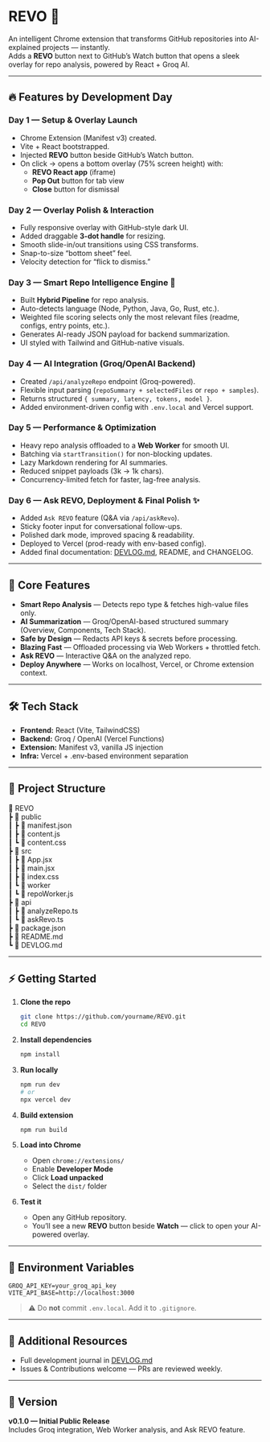 # REVO 🚀

An intelligent Chrome extension that transforms GitHub repositories into AI-explained projects — instantly.  
Adds a **REVO** button next to GitHub’s Watch button that opens a sleek overlay for repo analysis, powered by React + Groq AI.

---

## 🔥 Features by Development Day

### Day 1 — Setup & Overlay Launch
- Chrome Extension (Manifest v3) created.
- Vite + React bootstrapped.
- Injected **REVO** button beside GitHub’s Watch button.
- On click → opens a bottom overlay (75% screen height) with:
  - **REVO React app** (iframe)
  - **Pop Out** button for tab view
  - **Close** button for dismissal

### Day 2 — Overlay Polish & Interaction
- Fully responsive overlay with GitHub-style dark UI.
- Added draggable **3-dot handle** for resizing.
- Smooth slide-in/out transitions using CSS transforms.
- Snap-to-size “bottom sheet” feel.
- Velocity detection for “flick to dismiss.”

### Day 3 — Smart Repo Intelligence Engine 🧠
- Built **Hybrid Pipeline** for repo analysis.
- Auto-detects language (Node, Python, Java, Go, Rust, etc.).
- Weighted file scoring selects only the most relevant files (readme, configs, entry points, etc.).
- Generates AI-ready JSON payload for backend summarization.
- UI styled with Tailwind and GitHub-native visuals.

### Day 4 — AI Integration (Groq/OpenAI Backend)
- Created `/api/analyzeRepo` endpoint (Groq-powered).
- Flexible input parsing (`repoSummary + selectedFiles` or `repo + samples`).
- Returns structured `{ summary, latency, tokens, model }`.
- Added environment-driven config with `.env.local` and Vercel support.

### Day 5 — Performance & Optimization
- Heavy repo analysis offloaded to a **Web Worker** for smooth UI.
- Batching via `startTransition()` for non-blocking updates.
- Lazy Markdown rendering for AI summaries.
- Reduced snippet payloads (3k → 1k chars).
- Concurrency-limited fetch for faster, lag-free analysis.

### Day 6 — Ask REVO, Deployment & Final Polish ✨
- Added `Ask REVO` feature (Q&A via `/api/askRevo`).
- Sticky footer input for conversational follow-ups.
- Polished dark mode, improved spacing & readability.
- Deployed to Vercel (prod-ready with env-based config).
- Added final documentation: [DEVLOG.md](DEVLOG.md), README, and CHANGELOG.

---

## 🧠 Core Features
- **Smart Repo Analysis** — Detects repo type & fetches high-value files only.
- **AI Summarization** — Groq/OpenAI-based structured summary (Overview, Components, Tech Stack).
- **Safe by Design** — Redacts API keys & secrets before processing.
- **Blazing Fast** — Offloaded processing via Web Workers + throttled fetch.
- **Ask REVO** — Interactive Q&A on the analyzed repo.
- **Deploy Anywhere** — Works on localhost, Vercel, or Chrome extension context.

---

## 🛠 Tech Stack
- **Frontend:** React (Vite, TailwindCSS)
- **Backend:** Groq / OpenAI (Vercel Functions)
- **Extension:** Manifest v3, vanilla JS injection
- **Infra:** Vercel + .env-based environment separation

---

## 📂 Project Structure

📁 REVO  
 ┣ 📁 public  
 ┃ ┣ 📄 manifest.json  
 ┃ ┣ 📄 content.js  
 ┃ ┗ 📄 content.css  
 ┣ 📁 src  
 ┃ ┣ 📄 App.jsx  
 ┃ ┣ 📄 main.jsx  
 ┃ ┣ 📄 index.css  
 ┃ ┗ 📁 worker  
 ┃   ┗ 📄 repoWorker.js  
 ┣ 📁 api  
 ┃ ┣ 📄 analyzeRepo.ts  
 ┃ ┗ 📄 askRevo.ts  
 ┣ 📄 package.json  
 ┣ 📄 README.md  
 ┗ 📄 DEVLOG.md  

---

## ⚡️ Getting Started

1. **Clone the repo**
   ```bash
   git clone https://github.com/yourname/REVO.git
   cd REVO
   ```

2. **Install dependencies**
   ```bash
   npm install
   ```

3. **Run locally**
   ```bash
   npm run dev
   # or
   npx vercel dev
   ```

4. **Build extension**
   ```bash
   npm run build
   ```

5. **Load into Chrome**
   - Open `chrome://extensions/`
   - Enable **Developer Mode**
   - Click **Load unpacked**
   - Select the `dist/` folder

6. **Test it**
   - Open any GitHub repository.
   - You’ll see a new **REVO** button beside **Watch** — click to open your AI-powered overlay.

---

## 🧩 Environment Variables
```
GROQ_API_KEY=your_groq_api_key
VITE_API_BASE=http://localhost:3000
```
> ⚠️ Do **not** commit `.env.local`. Add it to `.gitignore`.

---

## 📘 Additional Resources
- Full development journal in [DEVLOG.md](DEVLOG.md)
- Issues & Contributions welcome — PRs are reviewed weekly.

---

## 🏁 Version
**v0.1.0 — Initial Public Release**  
Includes Groq integration, Web Worker analysis, and Ask REVO feature.
